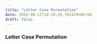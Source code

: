 ```yaml
---
title: "Letter Case Permutation"
date: 2019-08-12T10:28:26.791419+00:00
draft: false
---
```


### Letter Case Permutation
